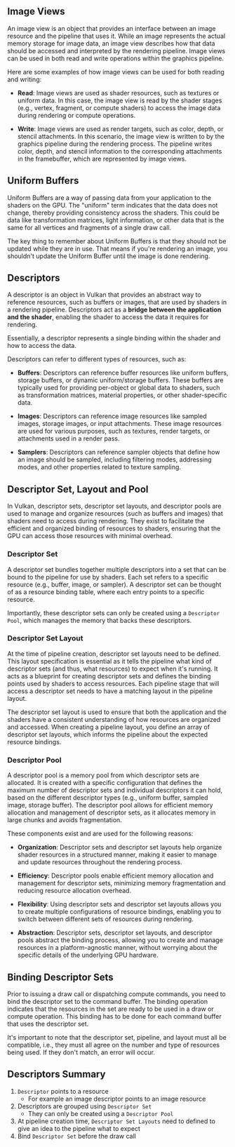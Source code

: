 ## Image Views

An image view is an object that provides an interface between an image resource and the pipeline that uses it. While an image represents the actual memory storage for image data, an image view describes how that data should be accessed and interpreted by the rendering pipeline. Image views can be used in both read and write operations within the graphics pipeline.

Here are some examples of how image views can be used for both reading and writing:

- **Read**: Image views are used as shader resources, such as textures or uniform data. In this case, the image view is read by the shader stages (e.g., vertex, fragment, or compute shaders) to access the image data during rendering or compute operations.

- **Write**: Image views are used as render targets, such as color, depth, or stencil attachments. In this scenario, the image view is written to by the graphics pipeline during the rendering process. The pipeline writes color, depth, and stencil information to the corresponding attachments in the framebuffer, which are represented by image views.

## Uniform Buffers

Uniform Buffers are a way of passing data from your application to the shaders on the GPU. The "uniform" term indicates that the data does not change, thereby providing consistency across the shaders. This could be data like transformation matrices, light information, or other data that is the same for all vertices and fragments of a single draw call.

The key thing to remember about Uniform Buffers is that they should not be updated while they are in use. That means if you're rendering an image, you shouldn't update the Uniform Buffer until the image is done rendering.

## Descriptors

A descriptor is an object in Vulkan that provides an abstract way to reference resources, such as buffers or images, that are used by shaders in a rendering pipeline. Descriptors act as a **bridge between the application and the shader**, enabling the shader to access the data it requires for rendering. 

Essentially, a descriptor represents a single binding within the shader and how to access the data.

Descriptors can refer to different types of resources, such as:

- **Buffers**: Descriptors can reference buffer resources like uniform buffers, storage buffers, or dynamic uniform/storage buffers. These buffers are typically used for providing per-object or global data to shaders, such as transformation matrices, material properties, or other shader-specific data.

- **Images**: Descriptors can reference image resources like sampled images, storage images, or input attachments. These image resources are used for various purposes, such as textures, render targets, or attachments used in a render pass.

- **Samplers**: Descriptors can reference sampler objects that define how an image should be sampled, including filtering modes, addressing modes, and other properties related to texture sampling.

## Descriptor Set, Layout and Pool

In Vulkan, descriptor sets, descriptor set layouts, and descriptor pools are used to manage and organize resources (such as buffers and images) that shaders need to access during rendering. They exist to facilitate the efficient and organized binding of resources to shaders, ensuring that the GPU can access those resources with minimal overhead.

### Descriptor Set 

A descriptor set bundles together multiple descriptors into a set that can be bound to the pipeline for use by shaders. Each set refers to a specific resource (e.g., buffer, image, or sampler). A descriptor set can be thought of as a resource binding table, where each entry points to a specific resource.

Importantly, these descriptor sets can only be created using a `Descriptor Pool`, which manages the memory that backs these descriptors.

### Descriptor Set Layout

At the time of pipeline creation, descriptor set layouts need to be defined. This layout specification is essential as it tells the pipeline what kind of descriptor sets (and thus, what resources) to expect when it's running. It acts as a blueprint for creating descriptor sets and defines the binding points used by shaders to access resources. 
Each pipeline stage that will access a descriptor set needs to have a matching layout in the pipeline layout.

The descriptor set layout is used to ensure that both the application and the shaders have a consistent understanding of how resources are organized and accessed. When creating a pipeline layout, you define an array of descriptor set layouts, which informs the pipeline about the expected resource bindings.

### Descriptor Pool

A descriptor pool is a memory pool from which descriptor sets are allocated. It is created with a specific configuration that defines the maximum number of descriptor sets and individual descriptors it can hold, based on the different descriptor types (e.g., uniform buffer, sampled image, storage buffer). The descriptor pool allows for efficient memory allocation and management of descriptor sets, as it allocates memory in large chunks and avoids fragmentation.

These components exist and are used for the following reasons:

-  **Organization**: Descriptor sets and descriptor set layouts help organize shader resources in a structured manner, making it easier to manage and update resources throughout the rendering process.

-  **Efficiency**: Descriptor pools enable efficient memory allocation and management for descriptor sets, minimizing memory fragmentation and reducing resource allocation overhead.

-  **Flexibility**: Using descriptor sets and descriptor set layouts allows you to create multiple configurations of resource bindings, enabling you to switch between different sets of resources during rendering.

-  **Abstraction**: Descriptor sets, descriptor set layouts, and descriptor pools abstract the binding process, allowing you to create and manage resources in a platform-agnostic manner, without worrying about the specific details of the underlying GPU hardware.

## Binding Descriptor Sets

Prior to issuing a draw call or dispatching compute commands, you need to bind the descriptor set to the command buffer. The binding operation indicates that the resources in the set are ready to be used in a draw or compute operation. This binding has to be done for each command buffer that uses the descriptor set.

It's important to note that the descriptor set, pipeline, and layout must all be compatible, i.e., they must all agree on the number and type of resources being used. If they don't match, an error will occur.

## Descriptors Summary

1. `Descriptor` points to a resource
	- For example an image descriptor points to an image resource
2. Descriptors are grouped using `Descriptor Set`
	- They can only be created using a `Descriptor Pool`
3. At pipeline creation time, `Descriptor Set Layouts` need to defined to give an idea to the pipeline what to expect
4. Bind `Descriptor Set` before the draw call